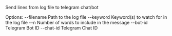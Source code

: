 Send lines from log file to telegram chat/bot

Options:
  --filename   Path to the log file
  --keyword    Keyword(s) to watch for in the log file
  --n          Number of words to include in the message
  --bot-id     Telegram Bot ID
  --chat-id    Telegram Chat ID
